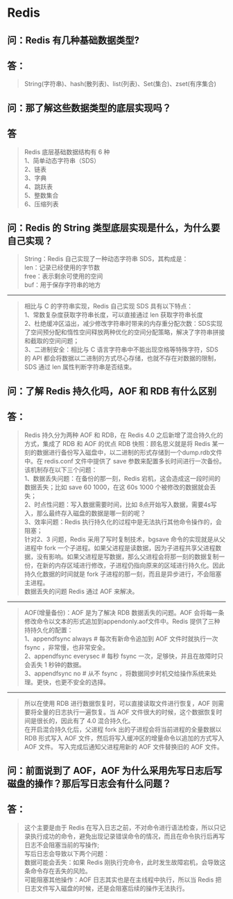 # Redis
## 问：Redis 有几种基础数据类型?
## 答：
> String(字符串)、hash(散列表)、list(列表)、Set(集合)、zset(有序集合)
## 问：那了解这些数据类型的底层实现吗？
## 答
> Redis 底层基础数据结构有 6 种  
> 1、简单动态字符串（SDS）  
> 2、链表  
> 3、字典  
> 4、跳跃表  
> 5、整数集合  
> 6、压缩列表
## 问：Redis 的 String 类型底层实现是什么，为什么要自己实现？
> String：Redis 自己实现了一种动态字符串 SDS，其构成是：  
> len：记录已经使用的字节数  
> free：表示剩余可使用的空间   
> buf：用于保存字符串的地方
---
> 相比与 C 的字符串实现，Redis 自己实现 SDS 具有以下特点：  
> 1、常数复杂度获取字符串长度，可以直接通过 len 获取字符串长度  
> 2、杜绝缓冲区溢出，减少修改字符串时带来的内存重分配次数：SDS实现了空间预分配和惰性空间释放两种优化的空间分配策略，解决了字符串拼接和截取的空间问题；  
> 3、二进制安全：相比与 C 语言字符串中不能出现空格等特殊字符，SDS 的 API 都会将数据以二进制的方式尽心存储，也就不存在对数据的限制，SDS 通过 len 属性判断字符串是否结束。  

## 问：了解 Redis 持久化吗，AOF 和 RDB 有什么区别
## 答：
> Redis 持久分为两种 AOF 和 RDB，在 Redis 4.0 之后新增了混合持久化的方式，集成了 RDB 和 AOF 的优点
> RDB 快照：顾名思义就是将 Redis 某一刻的数据进行备份写入磁盘中，以二进制的形式存储到一个dump.rdb文件中。在 redis.conf 文件中提供了 save 参数来配置多长时间进行一次备份。该机制存在以下三个问题：  
> 1、数据丢失问题：在备份的那一刻，Redis 宕机，这会造成这一段时间的数据丢失；比如 save 60 1000，在这 60s 1000 个被修改的数据就会丢失；  
> 2、时点性问题：写入数据需要时间，比如 8点开始写入数据，需要4s写入，那么最终存入磁盘的数据是哪一刻的呢？  
> 3、效率问题：Redis 执行持久化的过程中是无法执行其他命令操作的，会阻塞；  
> 针对2、3 问题，Redis 采用了写时复制技术，bgsave 命令的实现就是从父进程中 fork 一个子进程。如果父进程是读数据，因为子进程共享父进程数据，没有影响。如果父进程是写数据，那么父进程会将那一刻的数据复制一份，在新的内存区域进行修改，子进程仍指向原来的区域进行持久化。因此持久化数据的时间就是 fork 子进程的那一刻，而且是异步进行，不会阻塞主进程。  
> 数据丢失的问题 Redis 通过 AOF 来解决。  
---
> AOF(增量备份)：AOF 是为了解决 RDB 数据丢失的问题。AOF 会将每一条修改命令以文本的形式追加到appendonly.aof文件中。Redis 提供了三种持持久化的配置：  
> 1、appendfsync always # 每次有新命令追加到 AOF 文件时就执行一次 fsync ，非常慢，也非常安全。  
> 2、appendfsync everysec # 每秒 fsync 一次，足够快，并且在故障时只会丢失 1 秒钟的数据。  
> 3、appendfsync no # 从不 fsync ，将数据同步时机交给操作系统来处理。更快，也更不安全的选择。
---
> 所以在使用 RDB 进行数据恢复时，可以直接读取文件进行恢复，AOF 则需要将全量的日志执行一遍恢复。当 AOF 文件很大的时候，这个数据恢复时间是很长的，因此有了 4.0 混合持久化。  
> 在开启混合持久化后，父进程 fork 出的子进程会将当前进程的全量数据以 RDB 形式写入 AOF 文件，然后将写入缓冲区的增量命令以追加的方式写入 AOF 文件。 写入完成后通知父进程用新的 AOF 文件替换旧的 AOF 文件。 

## 问：前面说到了 AOF，AOF 为什么采用先写日志后写磁盘的操作？那后写日志会有什么问题？
## 答：
> 这个主要是由于 Redis 在写入日志之前，不对命令进行语法检查，所以只记录执行成功的命令，避免出现记录错误命令的情况，而且在命令执行后再写日志不会阻塞当前的写操作;  
> 写后日志会导致以下两个问题：  
> 数据可能会丢失：如果 Redis 刚执行完命令，此时发生故障宕机，会导致这条命令存在丢失的风险。  
> 可能阻塞其他操作：AOF 日志其实也是在主线程中执行，所以当 Redis 把日志文件写入磁盘的时候，还是会阻塞后续的操作无法执行。